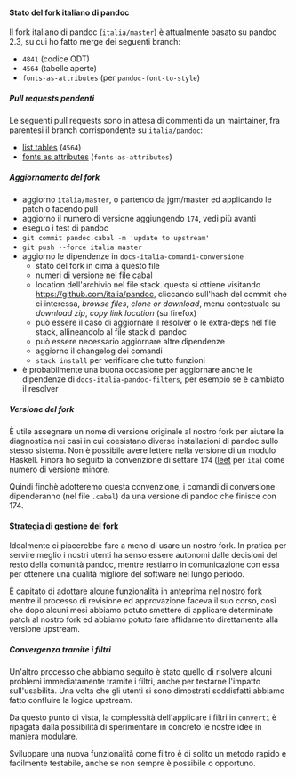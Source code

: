 
#### Stato del fork italiano di pandoc

Il fork italiano di pandoc (`italia/master`) è attualmente basato su
pandoc 2.3, su cui ho fatto merge dei seguenti branch:

- `4841` (codice ODT)
- `4564` (tabelle aperte)
- `fonts-as-attributes` (per `pandoc-font-to-style`)

##### Pull requests pendenti

Le seguenti pull requests sono in attesa di commenti da un maintainer,
fra parentesi il branch corrispondente su `italia/pandoc`:

- [list tables](https://github.com/jgm/pandoc/pull/4780) (`4564`)
- [fonts as attributes](https://github.com/jgm/pandoc/pull/4474) (`fonts-as-attributes`)

##### Aggiornamento del fork

- aggiorno `italia/master`, o partendo da jgm/master ed applicando le
  patch o facendo pull
- aggiorno il numero di versione aggiungendo `174`, vedi più avanti
- eseguo i test di pandoc
- `git commit pandoc.cabal -m 'update to upstream'`
- `git push --force italia master`
- aggiorno le dipendenze in `docs-italia-comandi-conversione`
  - stato del fork in cima a questo file
  - numeri di versione nel file cabal
  - location dell'archivio nel file stack. questa si ottiene visitando
    https://github.com/italia/pandoc, cliccando sull'hash del commit
    che ci interessa, _browse files_, _clone or download_, menu
    contestuale su _download zip_, _copy link location_ (su firefox)
  - può essere il caso di aggiornare il resolver o le extra-deps nel
    file stack, allineandolo al file stack di pandoc
  - può essere necessario aggiornare altre dipendenze
  - aggiorno il changelog dei comandi
  - `stack install` per verificare che tutto funzioni
- è probabilmente una buona occasione per aggiornare anche le dipendenze
  di `docs-italia-pandoc-filters`, per esempio se è cambiato il
  resolver

##### Versione del fork

È utile assegnare un nome di versione originale al nostro fork per
aiutare la diagnostica nei casi in cui coesistano diverse
installazioni di pandoc sullo stesso sistema. Non è possibile avere
lettere nella versione di un modulo Haskell. Finora ho seguito la
convenzione di settare `174`
([leet](https://en.wikipedia.org/wiki/Leet) per `ita`) come numero di
versione minore.

Quindi finchè adotteremo questa convenzione, i comandi di conversione
dipenderanno (nel file `.cabal`) da una versione di pandoc che finisce
con 174.

#### Strategia di gestione del fork

Idealmente ci piacerebbe fare a meno di usare un nostro fork. In
pratica per servire meglio i nostri utenti ha senso essere autonomi
dalle decisioni del resto della comunità pandoc, mentre restiamo in
comunicazione con essa per ottenere una qualità migliore del software
nel lungo periodo.

È capitato di adottare alcune funzionalità in anteprima nel nostro
fork mentre il processo di revisione ed approvazione faceva il suo
corso, così che dopo alcuni mesi abbiamo potuto smettere di applicare
determinate patch al nostro fork ed abbiamo potuto fare affidamento
direttamente alla versione upstream.

##### Convergenza tramite i filtri

Un'altro processo che abbiamo seguito è stato quello di risolvere
alcuni problemi immediatamente tramite i filtri, anche per testarne
l'impatto sull'usabilità. Una volta che gli utenti si sono dimostrati
soddisfatti abbiamo fatto confluire la logica upstream.

Da questo punto di vista, la complessità dell'applicare i filtri in
`converti` è ripagata dalla possibilità di sperimentare in concreto le
nostre idee in maniera modulare.

Sviluppare una nuova funzionalità come filtro è di solito un metodo
rapido e facilmente testabile, anche se non sempre è possibile o
opportuno.
